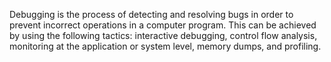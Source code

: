 Debugging is the process of detecting and resolving bugs in order to prevent incorrect operations in a computer program. This can be achieved by using the following tactics: interactive debugging, control flow analysis, monitoring at the application or system level, memory dumps, and profiling.
